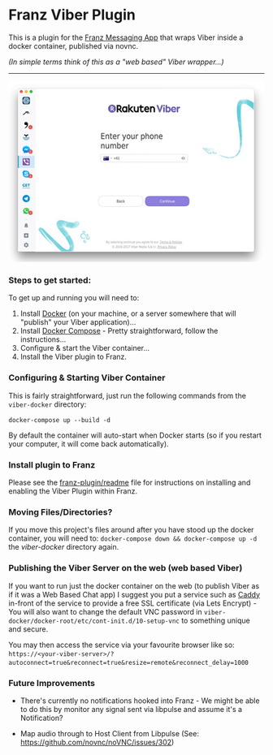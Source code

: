 # Franz Viber Plugin

This is a plugin for the [Franz Messaging App](https://meetfranz.com/) that wraps Viber inside a docker container, published via novnc.

_(In simple terms think of this as a "web based" Viber wrapper...)_

-------------------

![Screenshot](franz-plugin/screenshot.jpg)

### Steps to get started:

To get up and running you will need to:

 1. Install [Docker](https://www.docker.com/) (on your machine, or a server somewhere that will "publish" your Viber application)...
 2. Install [Docker Compose](https://docs.docker.com/compose/install/) - Pretty straightforward, follow the instructions...
 3. Configure & start the Viber container...
 4. Install the Viber plugin to Franz.

### Configuring & Starting Viber Container

This is fairly straightforward, just run the following commands from the `viber-docker` directory:

```
docker-compose up --build -d
```

By default the container will auto-start when Docker starts (so if you restart your computer, it will come back automatically).

### Install plugin to Franz

Please see the [franz-plugin/readme](franz-plugin/readme.md) file for instructions on installing and enabling the Viber Plugin within Franz.

### Moving Files/Directories?

If you move this project's files around after you have stood up the docker container, you will need to: `docker-compose down && docker-compose up -d` the _viber-docker_ directory again.

### Publishing the Viber Server on the web (web based Viber)

If you want to run just the docker container on the web (to publish Viber as if it was a Web Based Chat app) I suggest you put a service such as [Caddy](https://caddyserver.com/) in-front of the service to provide a free SSL certificate (via Lets Encrypt) - You will also want to change the default VNC password in `viber-docker/docker-root/etc/cont-init.d/10-setup-vnc` to something unique and secure.

You may then access the service via your favourite browser like so:
`https://<your-viber-server>/?autoconnect=true&reconnect=true&resize=remote&reconnect_delay=1000`

### Future Improvements
- There's currently no notifications hooked into Franz - We might be able to do this by monitor any signal sent via libpulse and assume it's a Notification? 

- Map audio through to Host Client from Libpulse (See: https://github.com/novnc/noVNC/issues/302)